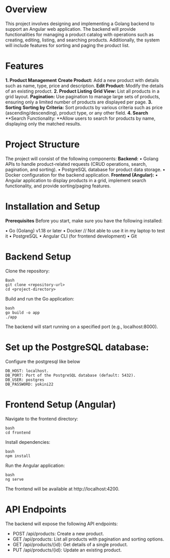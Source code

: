 # Overview
This project involves designing and implementing a Golang backend to support an Angular web application. The backend will provide functionalities for managing a product catalog with operations such as creating, editing, listing, and searching products. Additionally, the system will include features for sorting and paging the product list.

# Features
**1. Product Management**
**Create Product:** Add a new product with details such as name, type, price and  description.
**Edit Product:** Modify the details of an existing product.
**2. Product Listing**
**Grid View:** List all products in a grid layout.
**Pagination:** Use pagination to manage large sets of products, ensuring only a limited number of products are displayed per page.
**3. Sorting**
**Sorting by Criteria:** Sort products by various criteria such as price (ascending/descending), product type, or any other field.
**4. Search**
**Search Functionality: **Allow users to search for products by name, displaying only the matched results.

# Project Structure
The project will consist of the following components:
**Backend:**
•	Golang APIs to handle product-related requests (CRUD operations, search, pagination, and sorting).
•	PostgreSQL database for product data storage.
•	Docker configuration for the backend application.
**Frontend (Angular):**
•	Angular application to display products in a grid, implement search functionality, and provide sorting/paging features.

# Installation and Setup
**Prerequisites**
Before you start, make sure you have the following installed:

•	Go (Golang) v1.18 or later
•	Docker  // Not able to use it in my laptop to test it
•	PostgreSQL 
•	Angular CLI (for frontend development)
•	Git 

# Backend Setup
Clone the repository:
```
Bash
git clone <repository-url>
cd <project-directory>
```
Build and run the Go application:
```
bash
go build -o app
./app
```
The backend will start running on a specified port (e.g., localhost:8000).

# Set up the PostgreSQL database:
Configure the postgresql like below
```
DB_HOST: localhost.
DB_PORT: Port of the PostgreSQL database (default: 5432).
DB_USER: postgres
DB_PASSWORD: yokini22
```

# Frontend Setup (Angular)
Navigate to the frontend directory:
```
bash
cd frontend
```
Install dependencies:
```
bash
npm install
```

Run the Angular application:
```
bash
ng serve
```
The frontend will be available at http://localhost:4200.

# API Endpoints
The backend will expose the following API endpoints:

- POST /api/products: Create a new product.
- GET /api/products: List all products with pagination and sorting options.
- GET /api/products/{id}: Get details of a single product.
- PUT /api/products/{id}: Update an existing product.
